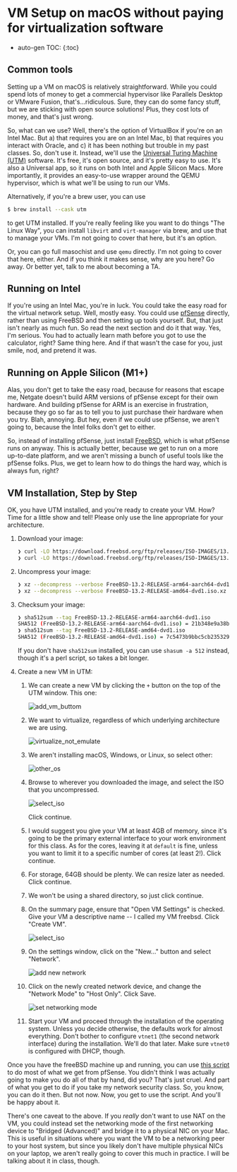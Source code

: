 # VM Setup on macOS without paying for virtualization software

* auto-gen TOC:
{:toc}

## Common tools

Setting up a VM on macOS is relatively straightforward. While you could spend lots of money to get a commercial hypervisor like Parallels Desktop or VMware Fusion, that's...ridiculous. Sure, they can do some fancy stuff, but we are sticking with open source solutions! Plus, they cost lots of money, and that's just wrong.

So, what can we use? Well, there's the option of VirtualBox if you're on an Intel Mac. But a) that requires you are on an Intel Mac, b) that requires you interact with Oracle, and c) it has been nothing but trouble in my past classes. So, don't use it. Instead, we'll use the [Universal Turing Machine (UTM)](https://github.com/utmapp/UTM/releases) software. It's free, it's open source, and it's pretty easy to use. It's also a Universal app, so it runs on both Intel and Apple Silicon Macs. More importantly, it provides an easy-to-use wrapper around the QEMU hypervisor, which is what we'll be using to run our VMs.

Alternatively, if you're a brew user, you can use

```sh
$ brew install --cask utm
```

to get UTM installed. If you're really feeling like you want to do things "The Linux Way", you can install `libvirt` and `virt-manager` via brew, and use that to manage your VMs. I'm not going to cover that here, but it's an option. 

Or, you can go full masochist and use `qemu` directly. I'm not going to cover that here, either. And if you think it makes sense, why are you here? Go away. Or better yet, talk to me about becoming a TA.

## Running on Intel

If you're using an Intel Mac, you're in luck. You could take the easy road for the virtual network setup. Well, mostly easy. You could use [pfSense](https://www.pfsense.org/) directly, rather than using FreeBSD and then setting up tools yourself. But, that just isn't nearly as much fun. So read the next section and do it that way. Yes, I'm serious. You had to actually learn math before you got to use the calculator, right? Same thing here. And if that wasn't the case for you, just smile, nod, and pretend it was.

## Running on Apple Silicon (M1+)

Alas, you don't get to take the easy road, because for reasons that escape me, Netgate doesn't build ARM versions of pfSense except for their own hardware. And building pfSense for ARM is an exercise in frustration, because they go so far as to tell you to just purchase their hardware when you try. Blah, annoying. But hey, even if we could use pfSense, we aren't going to, because the Intel folks don't get to either.

So, instead of installing pfSense, just install [FreeBSD](https://download.freebsd.org/ftp/releases/ISO-IMAGES/13.2/FreeBSD-13.2-RELEASE-arm64-aarch64-dvd1.iso.xz), which is what pfSense runs on anyway. This is actually better, because we get to run on a more up-to-date platform, and we aren't missing a bunch of useful tools like the pfSense folks. Plus, we get to learn how to do things the hard way, which is always fun, right?

## VM Installation, Step by Step

OK, you have UTM installed, and you're ready to create your VM. How? Time for a little show and tell! Please only use the line appropriate for your architecture.

1. Download your image:

   ```sh
   ❯ curl -LO https://download.freebsd.org/ftp/releases/ISO-IMAGES/13.2/FreeBSD-13.2-RELEASE-arm64-aarch64-dvd1.iso.xz
   ❯ curl -LO https://download.freebsd.org/ftp/releases/ISO-IMAGES/13.2/FreeBSD-13.2-RELEASE-amd64-dvd1.iso.xz
   ```
1. Uncompress your image:

   ```sh
   ❯ xz --decompress --verbose FreeBSD-13.2-RELEASE-arm64-aarch64-dvd1.iso.xz
   ❯ xz --decompress --verbose FreeBSD-13.2-RELEASE-amd64-dvd1.iso.xz
   ```

1. Checksum your image:

   ```sh
   ❯ sha512sum --tag FreeBSD-13.2-RELEASE-arm64-aarch64-dvd1.iso
   SHA512 (FreeBSD-13.2-RELEASE-arm64-aarch64-dvd1.iso) = 21b348e9a38b5bf98995018484af542df84c3a582ccbcfcd09fae16fdf1e77bf2854f4d2386f83cc7f8024c7a7b01aa15bf6b1133875dec2edc8f60a50d95e56
   ❯ sha512sum --tag FreeBSD-13.2-RELEASE-amd64-dvd1.iso
   SHA512 (FreeBSD-13.2-RELEASE-amd64-dvd1.iso) = 7c5473b9bbc5cb235329b8fa17ffb690abbae67fe5e4bb30260baa034501d3f23eba82679a9871af2f42e9600aff7e9e810a0b03005afc24962ed03945171ae1
   ```

    If you don't have `sha512sum` installed, you can use `shasum -a 512` instead, though it's a perl script, so takes a bit longer.

1. Create a new VM in UTM:

   1. We can create a new VM by clicking the `+` button on the top of the UTM window. This one:

      ![add_vm_buttom](img/UTM1.png)

   1. We want to virtualize, regardless of which underlying architecture we are using.

      ![virtualize_not_emulate](img/UTM2.png)

   1. We aren't installing macOS, Windows, or Linux, so select other:

      ![other_os](img/UTM3.png)

   1. Browse to wherever you downloaded the image, and select the ISO that you uncompressed.
    
      ![select_iso](img/UTM4.png)

      Click continue.

   1. I would suggest you give your VM at least 4GB of memory, since it's going to be the primary external interface to your work environment for this class. As for the cores, leaving it at `default` is fine, unless you want to limit it to a specific number of cores (at least 2!). Click continue.

   1. For storage, 64GB should be plenty. We can resize later as needed. Click continue.

   1. We won't be using a shared directory, so just click continue.

   1. On the summary page, ensure that "Open VM Settings" is checked. Give your VM a descriptive name -- I called my VM freebsd. Click "Create VM".

      ![select_iso](img/UTM8.png)

   1. On the settings window, click on the "New..." button and select "Network".

      ![add new network](img/UTM9.png)

   1. Click on the newly created network device, and change the "Network Mode" to "Host Only". Click Save.

      ![set networking mode](img/UTM10.png)
   
   1. Start your VM and proceed through the installation of the operating system. Unless you decide otherwise, the defaults work for almost everything. Don't bother to configure `vtnet1` (the second network interface) during the installation. We'll do that later. Make sure `vtnet0` is configured with DHCP, though.
   
Once you have the freeBSD machine up and running, you can use [this script](freebsd_setup.sh) to do most of what we get from pfSense. You didn't think I was actually going to make you do all of that by hand, did you? That's just cruel. And part of what you get to do if you take my network security class. So, you know, you can do it then. But not now. Now, you get to use the script. And you'll be happy about it.

There's one caveat to the above. If you _really_ don't want to use NAT on the VM, you could instead set the networking mode of the first networking device to "Bridged (Advanced)" and bridge it to a physical NIC on your Mac. This is useful in situations where you want the VM to be a networking peer to your host system, but since you likely don't have multiple physical NICs on your laptop, we aren't really going to cover this much in practice. I will be talking about it in class, though.
